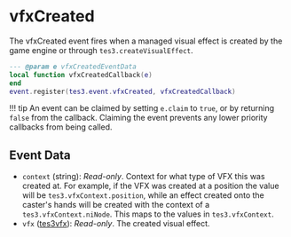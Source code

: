 # vfxCreated

The vfxCreated event fires when a managed visual effect is created by the game engine or through `tes3.createVisualEffect`.

```lua
--- @param e vfxCreatedEventData
local function vfxCreatedCallback(e)
end
event.register(tes3.event.vfxCreated, vfxCreatedCallback)
```

!!! tip
	An event can be claimed by setting `e.claim` to `true`, or by returning `false` from the callback. Claiming the event prevents any lower priority callbacks from being called.

## Event Data

* `context` (string): *Read-only*. Context for what type of VFX this was created at. For example, if the VFX was created at a position the value will be `tes3.vfxContext.position`, while an effect created onto the caster's hands will be created with the context of a `tes3.vfxContext.niNode`. This maps to the values in `tes3.vfxContext`.
* `vfx` ([tes3vfx](../../types/tes3vfx)): *Read-only*. The created visual effect.


